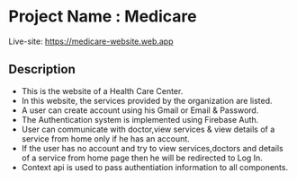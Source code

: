 # Project Name : Medicare

Live-site: https://medicare-website.web.app

## Description

* This is the website of a Health Care Center.
* In this website, the services provided by the organization are listed.
* A user can create account using his Gmail or Email & Password.
* The Authentication system is implemented using Firebase Auth.
* User can communicate with doctor,view services & view details of a service from home only if he has an account.
* If the user has no account and try to view services,doctors and details of a service from home page then he will be redirected to Log In.
* Context api is used to pass authentiation information to all components.